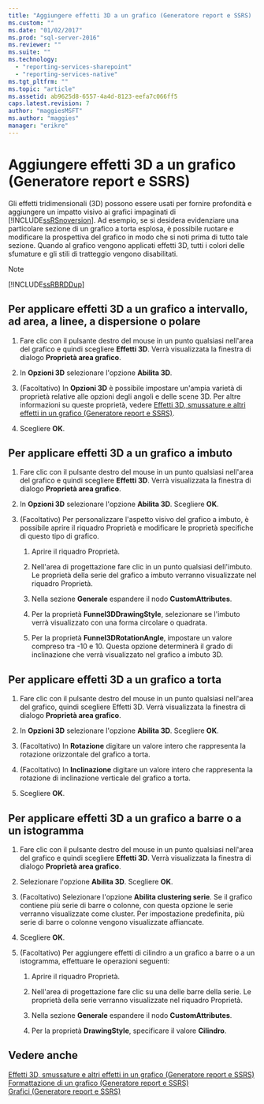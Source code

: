 ```yaml
---
title: "Aggiungere effetti 3D a un grafico (Generatore report e SSRS) | Microsoft Docs"
ms.custom: ""
ms.date: "01/02/2017"
ms.prod: "sql-server-2016"
ms.reviewer: ""
ms.suite: ""
ms.technology: 
  - "reporting-services-sharepoint"
  - "reporting-services-native"
ms.tgt_pltfrm: ""
ms.topic: "article"
ms.assetid: ab9625d8-6557-4a4d-8123-eefa7c066ff5
caps.latest.revision: 7
author: "maggiesMSFT"
ms.author: "maggies"
manager: "erikre"
---
```

# Aggiungere effetti 3D a un grafico (Generatore report e SSRS)
  Gli effetti tridimensionali (3D) possono essere usati per fornire profondità e aggiungere un impatto visivo ai grafici impaginati di [!INCLUDE[ssRSnoversion](../../includes/ssrsnoversion-md.md)]. Ad esempio, se si desidera evidenziare una particolare sezione di un grafico a torta esplosa, è possibile ruotare e modificare la prospettiva del grafico in modo che si noti prima di tutto tale sezione. Quando al grafico vengono applicati effetti 3D, tutti i colori delle sfumature e gli stili di tratteggio vengono disabilitati.  
  
> [!NOTE]  
>  [!INCLUDE[ssRBRDDup](../../includes/ssrbrddup-md.md)]  
  
## Per applicare effetti 3D a un grafico a intervallo, ad area, a linee, a dispersione o polare  
  
1.  Fare clic con il pulsante destro del mouse in un punto qualsiasi nell'area del grafico e quindi scegliere **Effetti 3D**. Verrà visualizzata la finestra di dialogo **Proprietà area grafico**.  
  
2.  In **Opzioni 3D** selezionare l'opzione **Abilita 3D**.  
  
3.  (Facoltativo) In **Opzioni 3D** è possibile impostare un'ampia varietà di proprietà relative alle opzioni degli angoli e delle scene 3D. Per altre informazioni su queste proprietà, vedere [Effetti 3D, smussature e altri effetti in un grafico &#40;Generatore report e SSRS&#41;](../../reporting-services/report-design/3d-bevel-and-other-effects-in-a-chart-report-builder-and-ssrs.md).  
  
4.  Scegliere **OK**.  
  
## Per applicare effetti 3D a un grafico a imbuto  
  
1.  Fare clic con il pulsante destro del mouse in un punto qualsiasi nell'area del grafico e quindi scegliere **Effetti 3D**. Verrà visualizzata la finestra di dialogo **Proprietà area grafico**.  
  
2.  In **Opzioni 3D** selezionare l'opzione **Abilita 3D**. Scegliere **OK**.  
  
3.  (Facoltativo) Per personalizzare l'aspetto visivo del grafico a imbuto, è possibile aprire il riquadro Proprietà e modificare le proprietà specifiche di questo tipo di grafico.  
  
    1.  Aprire il riquadro Proprietà.  
  
    2.  Nell'area di progettazione fare clic in un punto qualsiasi dell'imbuto. Le proprietà della serie del grafico a imbuto verranno visualizzate nel riquadro Proprietà.  
  
    3.  Nella sezione **Generale** espandere il nodo **CustomAttributes**.  
  
    4.  Per la proprietà **Funnel3DDrawingStyle**, selezionare se l'imbuto verrà visualizzato con una forma circolare o quadrata.  
  
    5.  Per la proprietà **Funnel3DRotationAngle**, impostare un valore compreso tra -10 e 10. Questa opzione determinerà il grado di inclinazione che verrà visualizzato nel grafico a imbuto 3D.  
  
## Per applicare effetti 3D a un grafico a torta  
  
1.  Fare clic con il pulsante destro del mouse in un punto qualsiasi nell'area del grafico, quindi scegliere Effetti 3D. Verrà visualizzata la finestra di dialogo **Proprietà area grafico**.  
  
2.  In **Opzioni 3D** selezionare l'opzione **Abilita 3D**. Scegliere **OK**.  
  
3.  (Facoltativo) In **Rotazione** digitare un valore intero che rappresenta la rotazione orizzontale del grafico a torta.  
  
4.  (Facoltativo) In **Inclinazione** digitare un valore intero che rappresenta la rotazione di inclinazione verticale del grafico a torta.  
  
5.  Scegliere **OK**.  
  
## Per applicare effetti 3D a un grafico a barre o a un istogramma  
  
1.  Fare clic con il pulsante destro del mouse in un punto qualsiasi nell'area del grafico e quindi scegliere **Effetti 3D**. Verrà visualizzata la finestra di dialogo **Proprietà area grafico**.  
  
2.  Selezionare l'opzione **Abilita 3D**. Scegliere **OK**.  
  
3.  (Facoltativo) Selezionare l'opzione **Abilita clustering serie**. Se il grafico contiene più serie di barre o colonne, con questa opzione le serie verranno visualizzate come cluster. Per impostazione predefinita, più serie di barre o colonne vengono visualizzate affiancate.  
  
4.  Scegliere **OK**.  
  
5.  (Facoltativo) Per aggiungere effetti di cilindro a un grafico a barre o a un istogramma, effettuare le operazioni seguenti:  
  
    1.  Aprire il riquadro Proprietà.  
  
    2.  Nell'area di progettazione fare clic su una delle barre della serie. Le proprietà della serie verranno visualizzate nel riquadro Proprietà.  
  
    3.  Nella sezione **Generale** espandere il nodo **CustomAttributes**.  
  
    4.  Per la proprietà **DrawingStyle**, specificare il valore **Cilindro**.  
  
## Vedere anche  
 [Effetti 3D, smussature e altri effetti in un grafico &#40;Generatore report e SSRS&#41;](../../reporting-services/report-design/3d-bevel-and-other-effects-in-a-chart-report-builder-and-ssrs.md)   
 [Formattazione di un grafico &#40;Generatore report e SSRS&#41;](../../reporting-services/report-design/formatting-a-chart-report-builder-and-ssrs.md)   
 [Grafici &#40;Generatore report e SSRS&#41;](../../reporting-services/report-design/charts-report-builder-and-ssrs.md)  
  
  